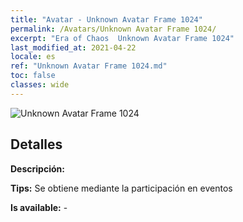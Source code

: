 ```yaml
---
title: "Avatar - Unknown Avatar Frame 1024"
permalink: /Avatars/Unknown Avatar Frame 1024/
excerpt: "Era of Chaos  Unknown Avatar Frame 1024"
last_modified_at: 2021-04-22
locale: es
ref: "Unknown Avatar Frame 1024.md"
toc: false
classes: wide
---
```

 ![Unknown Avatar Frame 1024](/images/a/avatarFrame_24.png)

## Detalles

 **Descripción:**  

 **Tips:** Se obtiene mediante la participación en eventos 

 **Is available:**  - 

